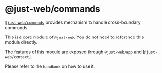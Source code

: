 # @just-web/commands

[`@just-web/commands`] provides mechanism to handle cross-boundary commands.

This is a core module of `@just-web`.
You do not need to reference this module directly.

The features of this module are exposed through [`@just-web/app`] and [`@just-web/context`].

Please refer to the `handbook` on how to use it.

[`@just-web/app`]: https://github.com/justland/just-web/tree/main/frameworks/app
[`@just-web/commands`]: https://github.com/justland/just-web/tree/main/frameworks/commands
[`@just-web/contexts`]: https://github.com/justland/just-web/tree/main/frameworks/contexts
